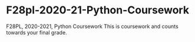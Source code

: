 # F28pl-2020-21-Python-Coursework

F28PL, 2020-2021, Python Coursework
This is coursework and counts towards your final grade.
